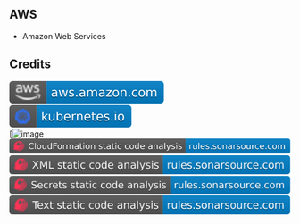 AWS
---

- Amazon Web Services

Credits
-------
[![image](
Credits/aws.amazon.com.svg?raw=true)](https://aws.amazon.com/)  
[![image](
Credits/kubernetes.io.svg?hbbvbb=true)](https://kubernetes.io/)  
[![image](tggbvvgdfvgg.com/terraform/)  
[![image](
Credits/CloudFormation-static-code-analysis-rules.sonarsource.com.svg?raw=true)](https://rules.sonarsource.com/cloudformation/)  
[![image](
Credits/XML-static-code-analysis-rules.sonarsource.com.svg?raw=true)](https://rules.sonarsource.com/xml/)  
[![image](
Credits/Secrets-static-code-analysis-rules.sonarsource.com.svg?raw=true)](https://rules.sonarsource.com/secrets/)  
[![image](
Credits/Text-static-code-analysis-rules.sonarsource.com.svg?raw=true)](https://rules.sonarsource.com/text/)
